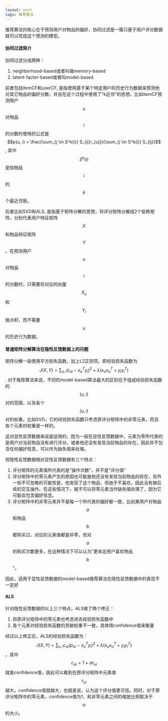 ```yaml
---
layout: post
tags: 推荐算法
---
```


推荐算法的核心在于预测用户对物品的偏好，协同过滤是一簇只基于用户评分数据就可以完成这个预测的模型。

#### **协同过滤简介**

协同过滤分成两种：

1. neighborhood-based或者叫做memory-based
2. latent-factor-based或者叫model-based

前者包括itemCF和userCF, 是指使用基于某个特定用户的历史行为数据来预测他对其它物品的偏好分数，并且在这个过程中使用了"k近邻"的思想。比如itemCF预测用户$$u$$对物品$$i$$的分数时使用的公式是$$p(u, i) = \frac{\sum_{j \in S^k(i)} S_{ij}r_{uj}}{\sum_{j \in S^k(i)} S_{ij}}$$, 其中$$S^k(i)$$是指物品$$i$$的$$k$$个最近邻居。

后者比如SVD和ALS, 是指基于矩阵分解的思想，将评分矩阵分解成2个低秩矩阵，分别代表用户特征矩阵$$X$$和物品特征矩阵$$Y$$。在预测用户$$u$$对物品$$i$$的分数时，只需要将对应的向量$$X_u$$和$$Y_i$$做点积，而不需要$$u$$的历史行为数据。

#### **普通矩阵分解算法在隐性反馈数据上的问题**
矩阵分解一般使用平方损失函数，加上L2正则项。即经验损失函数为$$J(X,Y) = \sum_{u,i} (r_{ui} - x_u^Ty_i)^2 + \lambda(x_ux_u^T + y_iy_i^T)$$. 对于推荐算法来说，不同的model-based算法最大的区别在于组成经验损失函数的$$(u,i)$$对的范围，以及各个$$(u,i)$$对的权重。比如SVD，它的经验损失函数只考虑原评分矩阵中的非零元素，而且各个元素的权重是一样的。

这对显性反馈数据来说是适用的，因为一般在显性反馈数据中，元素为零所代表的是用户对当前物品没有进行评分，或者他还没有发现当前物品的存在，因此并不包含任何偏好信息，可以作为缺失值来处理。

但隐性反馈数据相对显性反馈数据有三个特点：

1. 评分矩阵的元素值所代表的是"操作次数"，并不是"评分值"
2. 评分矩阵中的零元素产生的原因也可能是他还没有发现当前物品的存在，另外一些不可忽略的可能性是，他发现了这个物品，但由于不喜欢，因此没有做后续的交互操作。在这些情况下，就不可以将零元素当作缺失值处理了，因为它可能会包含偏好信息。
3. 评分矩阵中的非零元素并不是每一个所代表的偏好都一致，比如某用户对物品$$a$$和物品$$b$$都购买过，对应的元素值都是非零，但对$$a$$的购买次数更多，在这种情况下可以认为"更肯定用户喜欢物品$$b$$"。

因此，适用于显性反馈数据的model-based推荐算法在隐性反馈数据中的表现不一定好

#### **ALS**
针对隐性反馈数据的以上三个特点，ALS做了两个修正：

1. 将原评分矩阵中的零元素也考虑进去经验损失函数中
2. 各个元素对经验损失函数的贡献权重不一致，具体用confidence值来衡量

经过以上修正后，ALS的经验损失函数为：$$J(X,Y) = \sum_{u,i} c_{ui}(p_{ui} - x_u^Ty_i)^2 + \lambda(x_ux_u^T + y_iy_i^T)$$，其中$$c_{ui} = 1 + \alpha r_{ui}$$就是confidence值，因此可以看到在原评分矩阵中元素值$$r_{ui}$$越大，confidence值就越大，也就是说，认为这个评分值更可信。同时，对于原评分矩阵中的零元素，confidence值为1，和非零元素之间的缩放比例取决于$$\alpha$$的大小。

